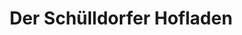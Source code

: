 ---
title: "Der Schülldorfer Hofladen"
url: /schuelldorf/der-schuelldorfer-hofladen/
shop: Hofladen
---